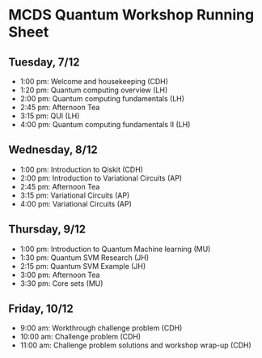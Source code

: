# MCDS Quantum Workshop Running Sheet

## Tuesday, 7/12

- 1:00 pm: Welcome and housekeeping (CDH)
- 1:20 pm: Quantum computing overview (LH)
- 2:00 pm: Quantum computing fundamentals (LH)
- 2:45 pm: Afternoon Tea
- 3:15 pm: QUI (LH)
- 4:00 pm: Quantum computing fundamentals II (LH)

## Wednesday, 8/12

- 1:00 pm: Introduction to Qiskit (CDH)
- 2:00 pm: Introduction to Variational Circuits (AP)
- 2:45 pm: Afternoon Tea
- 3:15 pm: Variational Circuits (AP)
- 4:00 pm: Variational Circuits (AP)

## Thursday, 9/12

- 1:00 pm: Introduction to Quantum Machine learning (MU)
- 1:30 pm: Quantum SVM Research (JH)
- 2:15 pm: Quantum SVM Example (JH)
- 3:00 pm: Afternoon Tea
- 3:30 pm: Core sets (MU)

## Friday, 10/12

- 9:00 am: Workthrough challenge problem (CDH)
- 10:00 am: Challenge problem (CDH)
- 11:00 am: Challenge problem solutions and workshop wrap-up (CDH)